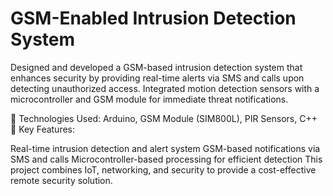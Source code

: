 # GSM-Enabled Intrusion Detection System
Designed and developed a GSM-based intrusion detection system that enhances security by providing real-time alerts via SMS and calls upon detecting unauthorized access. Integrated motion detection sensors with a microcontroller and GSM module for immediate threat notifications.

🔹 Technologies Used: Arduino, GSM Module (SIM800L), PIR Sensors, C++
🔹 Key Features:

Real-time intrusion detection and alert system
GSM-based notifications via SMS and calls
Microcontroller-based processing for efficient detection
This project combines IoT, networking, and security to provide a cost-effective remote security solution.
